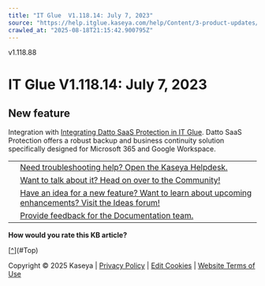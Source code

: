 ```yaml
---
title: "IT Glue  V1.118.14: July 7, 2023"
source: "https://help.itglue.kaseya.com/help/Content/3-product-updates/it-glue-release-notes/it-glue-release-notes-v1-118-14-2023-07-07.html"
crawled_at: "2025-08-18T21:15:42.900795Z"
---
```


v1.118.88

# IT Glue V1.118.14: July 7, 2023

## New feature

Integration with [Integrating Datto SaaS Protection in IT Glue](../../1-admin/other-integrations/integrating-datto-saas-protection-in-it-glue.html). Datto SaaS Protection offers a robust backup and business continuity solution specifically designed for Microsoft 365 and Google Workspace.

|  |  |
| --- | --- |
|  | [Need troubleshooting help? Open the Kaseya Helpdesk.](https://helpdesk.kaseya.com/) |
|  | [Want to talk about it? Head on over to the Community!](https://community.kaseya.com/it-operations) |
|  | [Have an idea for a new feature? Want to learn about upcoming enhancements? Visit the Ideas forum!](https://community.kaseya.com/ideas/categories/ITGlue-ideas-portal) |
|  | [Provide feedback for the Documentation team.](javascript:(function()%7BSendLinkByMail()%3B%7D)()%3B) |

**How would you rate this KB article?**

[[^](#Top)](#Top)

Copyright © 2025 Kaseya | [Privacy Policy](https://www.kaseya.com/legal/kaseya-privacy-statement/) | [Edit Cookies](#) | [Website Terms of Use](https://www.kaseya.com/legal/website-terms-of-use/)
